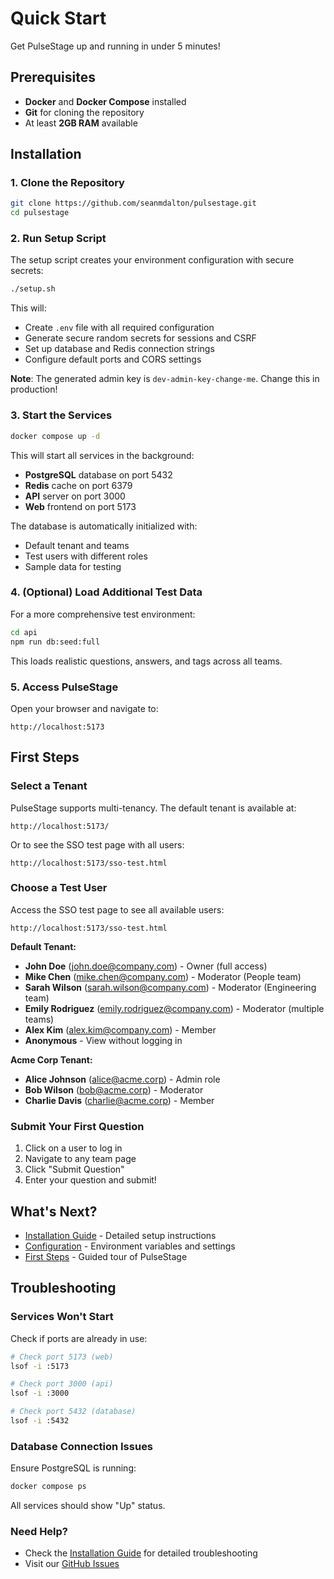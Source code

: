 # Quick Start

Get PulseStage up and running in under 5 minutes!

## Prerequisites

- **Docker** and **Docker Compose** installed
- **Git** for cloning the repository
- At least **2GB RAM** available

## Installation

### 1. Clone the Repository

```bash
git clone https://github.com/seanmdalton/pulsestage.git
cd pulsestage
```

### 2. Run Setup Script

The setup script creates your environment configuration with secure secrets:

```bash
./setup.sh
```

This will:
- Create `.env` file with all required configuration
- Generate secure random secrets for sessions and CSRF
- Set up database and Redis connection strings
- Configure default ports and CORS settings

**Note**: The generated admin key is `dev-admin-key-change-me`. Change this in production!

### 3. Start the Services

```bash
docker compose up -d
```

This will start all services in the background:
- **PostgreSQL** database on port 5432
- **Redis** cache on port 6379
- **API** server on port 3000
- **Web** frontend on port 5173

The database is automatically initialized with:
- Default tenant and teams
- Test users with different roles
- Sample data for testing

### 4. (Optional) Load Additional Test Data

For a more comprehensive test environment:

```bash
cd api
npm run db:seed:full
```

This loads realistic questions, answers, and tags across all teams.

### 5. Access PulseStage

Open your browser and navigate to:

```
http://localhost:5173
```

## First Steps

### Select a Tenant

PulseStage supports multi-tenancy. The default tenant is available at:

```
http://localhost:5173/
```

Or to see the SSO test page with all users:

```
http://localhost:5173/sso-test.html
```

### Choose a Test User

Access the SSO test page to see all available users:

```
http://localhost:5173/sso-test.html
```

**Default Tenant:**
- **John Doe** (john.doe@company.com) - Owner (full access)
- **Mike Chen** (mike.chen@company.com) - Moderator (People team)
- **Sarah Wilson** (sarah.wilson@company.com) - Moderator (Engineering team)
- **Emily Rodriguez** (emily.rodriguez@company.com) - Moderator (multiple teams)
- **Alex Kim** (alex.kim@company.com) - Member
- **Anonymous** - View without logging in

**Acme Corp Tenant:**
- **Alice Johnson** (alice@acme.corp) - Admin role
- **Bob Wilson** (bob@acme.corp) - Moderator
- **Charlie Davis** (charlie@acme.corp) - Member

### Submit Your First Question

1. Click on a user to log in
2. Navigate to any team page
3. Click "Submit Question"
4. Enter your question and submit!

## What's Next?

- [Installation Guide](installation.md) - Detailed setup instructions
- [Configuration](configuration.md) - Environment variables and settings
- [First Steps](first-steps.md) - Guided tour of PulseStage

## Troubleshooting

### Services Won't Start

Check if ports are already in use:

```bash
# Check port 5173 (web)
lsof -i :5173

# Check port 3000 (api)
lsof -i :3000

# Check port 5432 (database)
lsof -i :5432
```

### Database Connection Issues

Ensure PostgreSQL is running:

```bash
docker compose ps
```

All services should show "Up" status.

### Need Help?

- Check the [Installation Guide](installation.md) for detailed troubleshooting
- Visit our [GitHub Issues](https://github.com/seanmdalton/pulsestage/issues)


